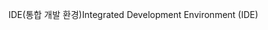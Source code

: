 <span data-ttu-id="27eb7-101">IDE(통합 개발 환경)</span><span class="sxs-lookup"><span data-stu-id="27eb7-101">Integrated Development Environment (IDE)</span></span>
